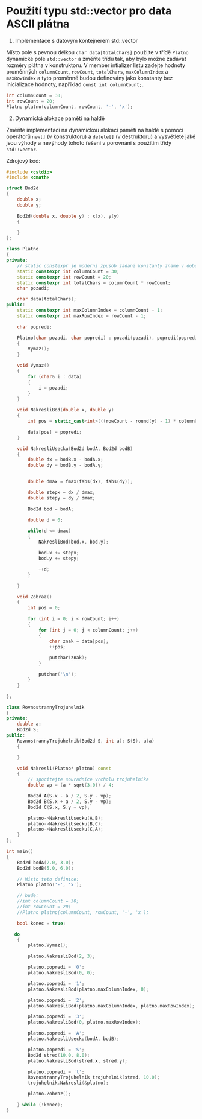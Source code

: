 # Použití typu std::vector pro data ASCII plátna

1) Implementace s datovým kontejnerem std::vector
   
Místo pole s pevnou délkou `char data[totalChars]` použijte v třídě `Platno` dynamické pole `std::vector` a změňte třídu tak, aby bylo možné zadávat rozměry plátna v konstruktoru. V member intializer listu zadejte hodnoty proměnných `columnCount`, `rowCount`, `totalChars`, `maxColumnIndex` a `maxRowIndex` a tyto proměnné budou definovány jako konstanty bez inicializace hodnoty, například `const int columnCount;`.

```cpp
int columnCount = 30;
int rowCount = 20;
Platno platno(columnCount, rowCount, '-', 'x');
```

2) Dynamická alokace paměti na haldě

Změňte implementaci na dynamickou alokaci paměti na haldě s pomocí operátorů `new[]` (v konstruktoru) a `delete[]` (v destruktoru) a vysvětlete jaké jsou výhody a nevýhody tohoto řešení v porovnání s použítím třídy `std::vector`.

Zdrojový kód:

```cpp
#include <cstdio>
#include <cmath>

struct Bod2d
{
    double x;
    double y;

    Bod2d(double x, double y) : x(x), y(y)
    {

    }
};

class Platno
{
private:
    // static constexpr je moderni zpusob zadani konstanty zname v dobe prekladu
    static constexpr int columnCount = 30;
    static constexpr int rowCount = 20;
    static constexpr int totalChars = columnCount * rowCount;
    char pozadi;

    char data[totalChars];
public:
    static constexpr int maxColumnIndex = columnCount - 1;
    static constexpr int maxRowIndex = rowCount - 1;

    char popredi;

    Platno(char pozadi, char popredi) : pozadi(pozadi), popredi(popredi), data{ 0 }
    {
        Vymaz();
    }

    void Vymaz()
    {
        for (char& i : data)
        {
            i = pozadi;
        }
    }

    void NakresliBod(double x, double y)
    {
        int pos = static_cast<int>(((rowCount - round(y) - 1) * columnCount) + round(x));

        data[pos] = popredi;
    }

    void NakresliUsecku(Bod2d bodA, Bod2d bodB)
    {
        double dx = bodB.x - bodA.x;
        double dy = bodB.y - bodA.y;


        double dmax = fmax(fabs(dx), fabs(dy));

        double stepx = dx / dmax;
        double stepy = dy / dmax;

        Bod2d bod = bodA;

        double d = 0;

        while(d <= dmax)
        {
            NakresliBod(bod.x, bod.y);

            bod.x += stepx;
            bod.y += stepy;

            ++d;
        }

    }

    void Zobraz()
    {
        int pos = 0;

        for (int i = 0; i < rowCount; i++)
        {
            for (int j = 0; j < columnCount; j++)
            {
                char znak = data[pos];
                ++pos;

                putchar(znak);
            }

            putchar('\n');
        }
    }

};

class RovnostrannyTrojuhelnik
{
private:
    double a;
    Bod2d S;
public:
    RovnostrannyTrojuhelnik(Bod2d S, int a): S(S), a(a)
    {

    }

    void Nakresli(Platno* platno) const
    {
        // spocitejte souradnice vrcholu trojuhelnika
        double vp = (a * sqrt(3.0)) / 4;

        Bod2d A(S.x - a / 2, S.y - vp);
        Bod2d B(S.x + a / 2, S.y - vp);
        Bod2d C(S.x, S.y + vp);

        platno->NakresliUsecku(A,B);
        platno->NakresliUsecku(B,C);
        platno->NakresliUsecku(C,A);
    }
};

int main()
{
    Bod2d bodA(2.0, 3.0);
    Bod2d bodB(5.0, 6.0);

    // Misto teto definice:
    Platno platno('-', 'x');

    // bude:
    //int columnCount = 30;
    //int rowCount = 20;
    //Platno platno(columnCount, rowCount, '-', 'x');

    bool konec = true;

   do
    {
        platno.Vymaz();

        platno.NakresliBod(2, 3);

        platno.popredi = 'O';
        platno.NakresliBod(0, 0);

        platno.popredi = '1';
        platno.NakresliBod(platno.maxColumnIndex, 0);

        platno.popredi = '2';
        platno.NakresliBod(platno.maxColumnIndex, platno.maxRowIndex);

        platno.popredi = '3';
        platno.NakresliBod(0, platno.maxRowIndex);

        platno.popredi = 'A';
        platno.NakresliUsecku(bodA, bodB);

        platno.popredi = 'S';
        Bod2d stred(10.0, 8.0);
        platno.NakresliBod(stred.x, stred.y);

        platno.popredi = 't';
        RovnostrannyTrojuhelnik trojuhelnik(stred, 10.0);
        trojuhelnik.Nakresli(&platno);

        platno.Zobraz();

    } while (!konec);
}
```
